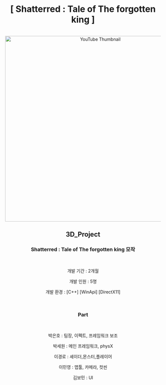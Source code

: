 <div align="center">
  
  <h1>[ Shatterred : Tale of The forgotten king ]</h1>
  </br>
  <img src="https://github.com/user-attachments/assets/3adfcf75-ec10-4a7e-86a1-8994835b6bf7" alt="YouTube Thumbnail" width="600">
  </br>
  <h2>3D_Project</h2>
  <h3>Shatterred : Tale of The forgotten king  모작</h3>
  </br>
  <p>개발 기간 : 2개월</p>
  <p>개발 인원 : 5명</p>
  <p>개발 환경 : [C++] [WinApi] [DirectX11]</p>
  </br>
  <h3>Part</h3>
  </br>
  <p>박은호 : 팀장, 이펙트, 프레임워크 보조</p>
  <p>박세원 : 메인 프레임워크, physX</p>
  <p>이경로 : 셰이더,몬스터,플레이어</p>
  <p>이민영 : 맵툴, 카메라, 컷씬</p>
  <p>김보민 : UI</p>



</div>
